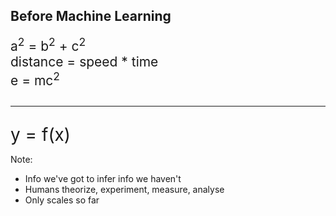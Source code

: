 ## Before Machine Learning

<div class="fragment" style="font-size: 1.5em">
a<sup>2</sup> = b<sup>2</sup> + c<sup>2</sup>
</div>

<div class="fragment" style="font-size: 1.5em">
distance = speed * time
</div>

<div class="fragment" style="font-size: 1.5em">
e = mc<sup>2</sup>
</div>

<div class="fragment" style="font-size: 2em">
<hr />
y = f(x)
</div>

Note:
 - Info we've got to infer info we haven't
 - Humans theorize, experiment, measure, analyse
 - Only scales so far
